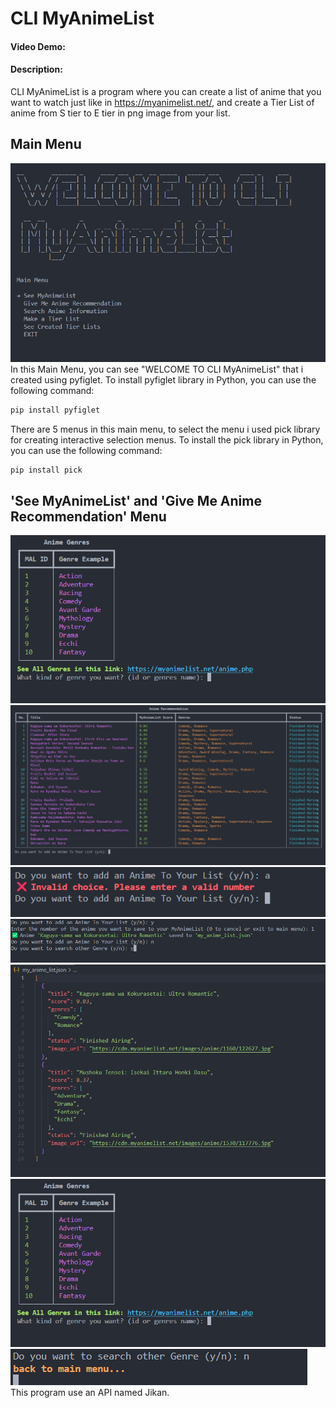 # CLI MyAnimeList
#### Video Demo:  <URL HERE>
#### Description:
CLI MyAnimeList is a program where you can create a list of anime that you want to watch just like in https://myanimelist.net/,
and create a Tier List of anime from S tier to E tier in png image from your list. 
## Main Menu
![Main Menu Interface](https://github.com/krisnadharma1412/MyAnimeList-in-Python-CLI/blob/d297d3a064020b82410622ce2a517fae220f3f90/readme%20img/main_menu.png)
In this Main Menu, you can see "WELCOME TO CLI MyAnimeList" that i created using pyfiglet.
To install  pyfiglet library in Python, you can use the following command:
```sh
pip install pyfiglet
```
There are 5 menus in this main menu, to select the menu i used pick library for creating interactive selection menus.
To install the pick library in Python, you can use the following command:
```sh
pip install pick
```
## 'See MyAnimeList' and 'Give Me Anime Recommendation' Menu
![Display Genre Example](https://github.com/krisnadharma1412/MyAnimeList-in-Python-CLI/blob/main/readme%20img/recommend1.png)
![Anime Recommendation Table](https://github.com/krisnadharma1412/MyAnimeList-in-Python-CLI/blob/main/readme%20img/recommend2.png)
![Invalid Choice](https://github.com/krisnadharma1412/MyAnimeList-in-Python-CLI/blob/main/readme%20img/recommend3.png)
![Anime Saved Successfully to Json File](https://github.com/krisnadharma1412/MyAnimeList-in-Python-CLI/blob/main/readme%20img/recommend4.png)
![my_anime_list.json structure](https://github.com/krisnadharma1412/MyAnimeList-in-Python-CLI/blob/main/readme%20img/myanimelistjson.png)
![Search Another Genre](https://github.com/krisnadharma1412/MyAnimeList-in-Python-CLI/blob/main/readme%20img/recommend1.png)
![Back to Main Menu](https://github.com/krisnadharma1412/MyAnimeList-in-Python-CLI/blob/main/readme%20img/recommend5.png)
This program use an API named Jikan. 